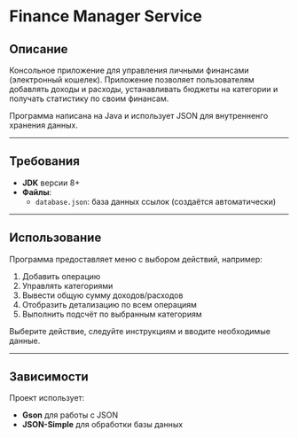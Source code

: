 # Finance Manager Service

## Описание
Консольное приложение для управления личными финансами (электронный кошелек). 
Приложение позволяет пользователям добавлять доходы и расходы, устанавливать бюджеты на категории и получать статистику по своим финансам.

Программа написана на Java и использует JSON для внутренненго хранения данных.

---

## Требования

- **JDK** версии 8+
- **Файлы**:
    - `database.json`: база данных ссылок (создаётся автоматически)

---

## Использование

Программа предоставляет меню с выбором действий, например:
1. Добавить операцию
2. Управлять категориями
3. Вывести общую сумму доходов/расходов
4. Отобразить детализацию по всем операциям
5. Выполнить подсчёт по выбранным категориям

Выберите действие, следуйте инструкциям и вводите необходимые данные.

---
## Зависимости

Проект использует:
- **Gson** для работы с JSON
- **JSON-Simple** для обработки базы данных